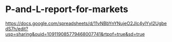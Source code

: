 # P-and-L-report-for-markets
https://docs.google.com/spreadsheets/d/11vNBbYnYNujeO2JIc4ylYyI2UgbedS7h/edit?usp=sharing&ouid=109119085779468007741&rtpof=true&sd=true
